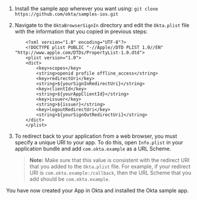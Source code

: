 1. Install the sample app wherever you want using: `git clone https://github.com/okta/samples-ios.git`
2. Navigate to the `OktaBrowserSignIn` directory and edit the `Okta.plist` file with the information that you copied in previous steps:

    ```
        <?xml version="1.0" encoding="UTF-8"?>
        <!DOCTYPE plist PUBLIC "-//Apple//DTD PLIST 1.0//EN" "http://www.apple.com/DTDs/PropertyList-1.0.dtd">
        <plist version="1.0">
        <dict>
            <key>scopes</key>
            <string>openid profile offline_access</string>
            <key>redirectUri</key>
            <string>${yourSignInRedirectUri}</string>
            <key>clientId</key>
            <string>${yourAppClientId}</string>
            <key>issuer</key>
            <string>${issuer}</string>
            <key>logoutRedirectUri</key>
            <string>${yourSignOutRedirectUri}</string>
        </dict>
        </plist>
    ```

3. To redirect back to your application from a web browser, you must specify a unique URI to your app. To do this, open `Info.plist` in your application bundle and add `com.okta.example` as a URL Scheme.

    > **Note:** Make sure that this value is consistent with the redirect URI that you added to the `Okta.plist` file. For example, if your redirect URI is `com.okta.example:/callback`, then the URL Scheme that you add should be `com.okta.example`.

You have now created your App in Okta and installed the Okta <StackSelector snippet="applang" noSelector inline /> sample app.
